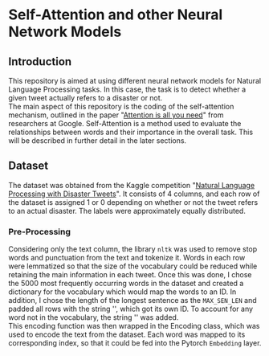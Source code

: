 # Self-Attention and other Neural Network Models
## Introduction
This repository is aimed at using different neural network models for Natural Language Processing tasks. In this case, the task is to detect whether a given tweet actually 
refers to a disaster or not. <br />
The main aspect of this repository is the coding of the self-attention mechanism, outlined in the paper 
"[Attention is all you need](https://proceedings.neurips.cc/paper_files/paper/2017/file/3f5ee243547dee91fbd053c1c4a845aa-Paper.pdf)" from researchers at Google. Self-Attention is a method used to evaluate the relationships between words and their importance in the overall task. This will be described in further detail in the later sections.

## Dataset
The dataset was obtained from the Kaggle competition "[Natural Language Processing with Disaster Tweets](https://www.kaggle.com/competitions/nlp-getting-started/submissions)". It consists of 4 columns, and each row of the dataset is assigned 1 or 0 depending on whether or not the tweet refers to an actual disaster. The labels were approximately equally distributed. <br />

### Pre-Processing
Considering only the text column, the library `nltk` was used to remove stop words and punctuation from the text and tokenize it. Words in each row were lemmatized so that the size of the vocabulary could be reduced while retaining the main information in each tweet. Once this was done, I chose the 5000 most frequently occurring words in the dataset and created a dictionary for the vocabulary which would map the words to an ID. In addition, I chose the length of the longest sentence as the `MAX_SEN_LEN` and padded all rows with the string '<pad>', which got its own ID. To account for any word not in the vocabulary, the string '<UNK>' was added. <br />
This encoding function was then wrapped in the Encoding class, which was used to encode the text from the dataset. Each word was mapped to its corresponding index, so that it could be fed into the Pytorch `Embedding` layer. <br />

